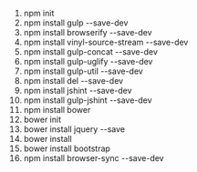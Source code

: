 1.  npm init  
2.  npm install gulp --save-dev  
3.  npm install browserify --save-dev  
4.  npm install vinyl-source-stream --save-dev  
5.  npm install gulp-concat --save-dev
6.  npm install gulp-uglify --save-dev
7.  npm install gulp-util --save-dev
8.  npm install del --save-dev
9.  npm install jshint --save-dev
10.  npm install gulp-jshint --save-dev
11.  npm install bower
12.  bower init
13.  bower install jquery --save
14.  bower install
15.  bower install bootstrap
16.  npm install browser-sync --save-dev
